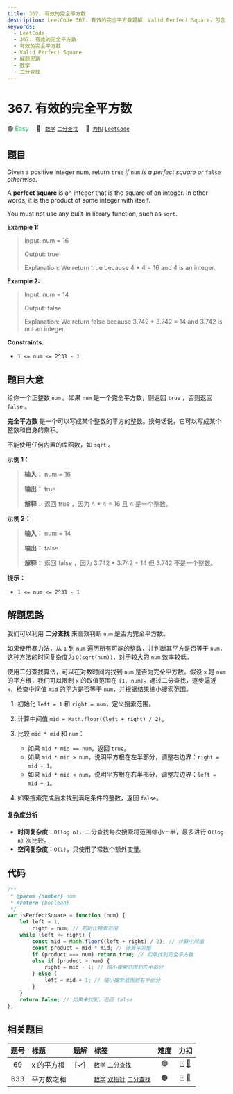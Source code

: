 ```yaml
---
title: 367. 有效的完全平方数
description: LeetCode 367. 有效的完全平方数题解，Valid Perfect Square，包含解题思路、复杂度分析以及完整的 JavaScript 代码实现。
keywords:
  - LeetCode
  - 367. 有效的完全平方数
  - 有效的完全平方数
  - Valid Perfect Square
  - 解题思路
  - 数学
  - 二分查找
---
```


# 367. 有效的完全平方数

🟢 <font color=#15bd66>Easy</font>&emsp; 🔖&ensp; [`数学`](/tag/math.md) [`二分查找`](/tag/binary-search.md)&emsp; 🔗&ensp;[`力扣`](https://leetcode.cn/problems/valid-perfect-square) [`LeetCode`](https://leetcode.com/problems/valid-perfect-square)

## 题目

Given a positive integer num, return `true` _if_ `num` _is a perfect square
or_ `false` _otherwise_.

A **perfect square** is an integer that is the square of an integer. In other
words, it is the product of some integer with itself.

You must not use any built-in library function, such as `sqrt`.

**Example 1:**

> Input: num = 16
>
> Output: true
>
> Explanation: We return true because 4 \* 4 = 16 and 4 is an integer.

**Example 2:**

> Input: num = 14
>
> Output: false
>
> Explanation: We return false because 3.742 \* 3.742 = 14 and 3.742 is not an integer.

**Constraints:**

- `1 <= num <= 2^31 - 1`

## 题目大意

给你一个正整数 `num` 。如果 `num` 是一个完全平方数，则返回 `true` ，否则返回 `false` 。

**完全平方数** 是一个可以写成某个整数的平方的整数。换句话说，它可以写成某个整数和自身的乘积。

不能使用任何内置的库函数，如 `sqrt` 。

**示例 1：**

> **输入：** num = 16
>
> **输出：** true
>
> **解释：** 返回 true ，因为 4 \* 4 = 16 且 4 是一个整数。

**示例 2：**

> **输入：** num = 14
>
> **输出：** false
>
> **解释：** 返回 false ，因为 3.742 \* 3.742 = 14 但 3.742 不是一个整数。

**提示：**

- `1 <= num <= 2^31 - 1`

## 解题思路

我们可以利用 **二分查找** 来高效判断 `num` 是否为完全平方数。

如果使用暴力法，从 `1` 到 `num` 遍历所有可能的整数，并判断其平方是否等于 `num`，这种方法的时间复杂度为 `O(sqrt(num))`，对于较大的 `num` 效率较低。

使用二分查找算法，可以在对数时间内找到 `num` 是否为完全平方数。假设 `x` 是 `num` 的平方根，我们可以限制 `x` 的取值范围在 `[1, num]`。通过二分查找，逐步逼近 `x`，检查中间值 `mid` 的平方是否等于 `num`，并根据结果缩小搜索范围。

1. 初始化 `left = 1` 和 `right = num`，定义搜索范围。
2. 计算中间值 `mid = Math.floor((left + right) / 2)`。
3. 比较 `mid * mid` 和 `num`：

   - 如果 `mid * mid == num`，返回 `true`。
   - 如果 `mid * mid > num`，说明平方根在左半部分，调整右边界：`right = mid - 1`。
   - 如果 `mid * mid < num`，说明平方根在右半部分，调整左边界：`left = mid + 1`。

4. 如果搜索完成后未找到满足条件的整数，返回 `false`。

#### 复杂度分析

- **时间复杂度**：`O(log n)`，二分查找每次搜索将范围缩小一半，最多进行 `O(log n)` 次比较。
- **空间复杂度**：`O(1)`，只使用了常数个额外变量。

## 代码

```javascript
/**
 * @param {number} num
 * @return {boolean}
 */
var isPerfectSquare = function (num) {
	let left = 1,
		right = num; // 初始化搜索范围
	while (left <= right) {
		const mid = Math.floor((left + right) / 2); // 计算中间值
		const product = mid * mid; // 计算平方值
		if (product === num) return true; // 如果找到完全平方数
		else if (product > num) {
			right = mid - 1; // 缩小搜索范围到左半部分
		} else {
			left = mid + 1; // 缩小搜索范围到右半部分
		}
	}
	return false; // 如果未找到，返回 false
};
```

## 相关题目

<!-- prettier-ignore -->
| 题号 | 标题 | 题解 | 标签 | 难度 | 力扣 |
| :------: | :------ | :------: | :------ | :------: | :------: |
| 69 | x 的平方根 | [[✓]](/problem/0069.md) |  [`数学`](/tag/math.md) [`二分查找`](/tag/binary-search.md) | 🟢 | [🀄️](https://leetcode.cn/problems/sqrtx) [🔗](https://leetcode.com/problems/sqrtx) |
| 633 | 平方数之和 |  |  [`数学`](/tag/math.md) [`双指针`](/tag/two-pointers.md) [`二分查找`](/tag/binary-search.md) | 🟠 | [🀄️](https://leetcode.cn/problems/sum-of-square-numbers) [🔗](https://leetcode.com/problems/sum-of-square-numbers) |